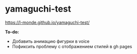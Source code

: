 # yamaguchi-test

https://l-monde.github.io/yamaguchi-test/

**To-do:**

* Добавить анимацию фигурки в voice
* Пофиксить проблему с отображением стилей в gh pages
